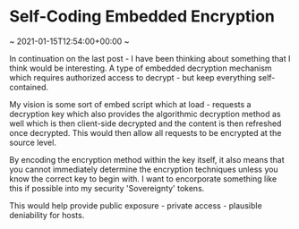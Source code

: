 # Self-Coding Embedded Encryption
~ 2021-01-15T12:54:00+00:00 ~

In continuation on the last post - I have been thinking about something that I think would be interesting. A type of embedded decryption mechanism which requires authorized access to decrypt - but keep everything self-contained.

My vision is some sort of embed script which at load - requests a decryption key which also provides the algorithmic decryption method as well which is then client-side decrypted and the content is then refreshed once decrypted. This would then allow all requests to be encrypted at the source level. 

By encoding the encryption method within the key itself, it also means that you cannot immediately determine the encryption techniques unless you know the correct key to begin with. I want to encorporate something like this if possible into my security 'Sovereignty' tokens.

This would help provide public exposure - private access - plausible deniability for hosts.

